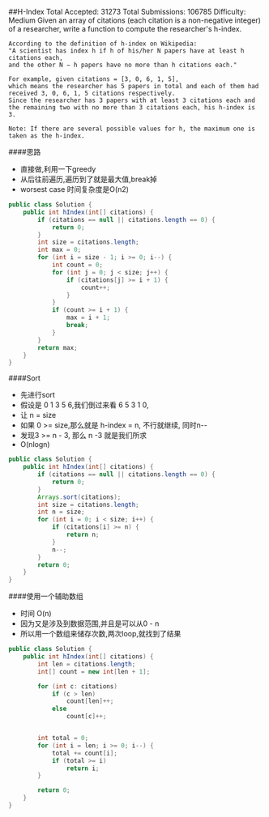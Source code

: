 ##H-Index
	Total Accepted: 31273 Total Submissions: 106785 Difficulty: Medium
	Given an array of citations (each citation is a non-negative integer) of a researcher,
	write a function to compute the researcher's h-index.

	According to the definition of h-index on Wikipedia:
	"A scientist has index h if h of his/her N papers have at least h citations each,
	and the other N − h papers have no more than h citations each."

	For example, given citations = [3, 0, 6, 1, 5],
	which means the researcher has 5 papers in total and each of them had received 3, 0, 6, 1, 5 citations respectively.
	Since the researcher has 3 papers with at least 3 citations each and the remaining two with no more than 3 citations each, his h-index is 3.

	Note: If there are several possible values for h, the maximum one is taken as the h-index.

####思路
- 直接做,利用一下greedy
- 从后往前遍历,遍历到了就是最大值,break掉
- worsest case 时间复杂度是O(n2)

```java
public class Solution {
    public int hIndex(int[] citations) {
        if (citations == null || citations.length == 0) {
            return 0;
        }
        int size = citations.length;
        int max = 0;
        for (int i = size - 1; i >= 0; i--) {
            int count = 0;
            for (int j = 0; j < size; j++) {
                if (citations[j] >= i + 1) {
                    count++;
                }
            }
            if (count >= i + 1) {
                max = i + 1;
                break;
            }
        }
        return max;
    }
}
```

####Sort
- 先进行sort
- 假设是 0 1 3 5 6,我们倒过来看 6 5 3 1 0,
- 让 n = size
- 如果 0 >= size,那么就是 h-index = n, 不行就继续, 同时n--
- 发现3 >= n - 3, 那么 n -3 就是我们所求
- O(nlogn)

```java
public class Solution {
    public int hIndex(int[] citations) {
        if (citations == null || citations.length == 0) {
            return 0;
        }
        Arrays.sort(citations);
        int size = citations.length;
        int n = size;
        for (int i = 0; i < size; i++) {
            if (citations[i] >= n) {
                return n;
            }
            n--;
        }
        return 0;
    }
}
```

####使用一个辅助数组
- 时间 O(n)
- 因为又是涉及到数据范围,并且是可以从0 - n
- 所以用一个数组来储存次数,两次loop,就找到了结果

```java
public class Solution {
    public int hIndex(int[] citations) {
        int len = citations.length;
        int[] count = new int[len + 1];

        for (int c: citations)
            if (c > len)
                count[len]++;
            else
                count[c]++;


        int total = 0;
        for (int i = len; i >= 0; i--) {
            total += count[i];
            if (total >= i)
                return i;
        }

        return 0;
    }
}
```
